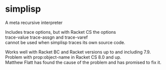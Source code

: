 # simplisp
A meta recursive interpreter

Includes trace options, but with Racket CS the options\
trace-value trace-assgn and trace-varef\
cannot be used when simplisp traces its own source code.

Works well with Racket BC and Racket versions up to and including 7.9.\
Problem with prop:object-name in Racket CS 8.0 and up.\
Matthew Flatt has found the cause of the problem and has promised to fix it.
